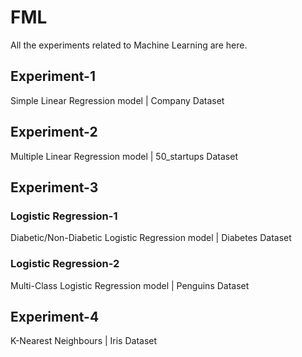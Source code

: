 # FML
All the experiments related to Machine Learning are here.
## Experiment-1
Simple Linear Regression model | Company Dataset
## Experiment-2
Multiple Linear Regression model | 50_startups Dataset
## Experiment-3
### Logistic Regression-1
Diabetic/Non-Diabetic Logistic Regression model | Diabetes Dataset
### Logistic Regression-2
Multi-Class Logistic Regression model | Penguins Dataset
## Experiment-4
K-Nearest Neighbours | Iris Dataset

